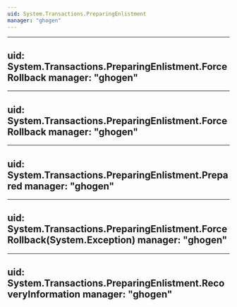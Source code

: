 ```yaml
---
uid: System.Transactions.PreparingEnlistment
manager: "ghogen"
---
```


---
uid: System.Transactions.PreparingEnlistment.ForceRollback
manager: "ghogen"
---

---
uid: System.Transactions.PreparingEnlistment.ForceRollback
manager: "ghogen"
---

---
uid: System.Transactions.PreparingEnlistment.Prepared
manager: "ghogen"
---

---
uid: System.Transactions.PreparingEnlistment.ForceRollback(System.Exception)
manager: "ghogen"
---

---
uid: System.Transactions.PreparingEnlistment.RecoveryInformation
manager: "ghogen"
---
